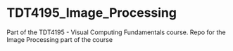 # TDT4195_Image_Processing
Part of the TDT4195 - Visual Computing Fundamentals course. Repo for the Image Processing part of the course
